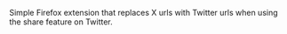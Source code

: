 Simple Firefox extension that replaces X urls with Twitter urls when using the share feature on Twitter.